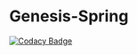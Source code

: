 # Genesis-Spring

[![Codacy Badge](https://api.codacy.com/project/badge/Grade/28b80f318d1c4377b0780ce074906ed7)](https://app.codacy.com/gh/99002479/Genesis-Spring?utm_source=github.com&utm_medium=referral&utm_content=99002479/Genesis-Spring&utm_campaign=Badge_Grade)